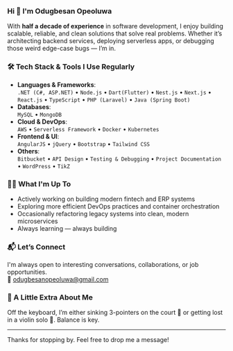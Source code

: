 ### Hi 👋 I'm Odugbesan Opeoluwa

With **half a decade of experience** in software development, I enjoy building scalable, reliable, and clean solutions that solve real problems. Whether it’s architecting backend services, deploying serverless apps, or debugging those weird edge-case bugs — I’m in.

### 🛠️ Tech Stack & Tools I Use Regularly

- **Languages & Frameworks**:  
  `.NET (C#, ASP.NET)` • `Node.js` • `Dart(Flutter)` • `Nest.js` • `Next.js` • `React.js` • `TypeScript` • `PHP (Laravel)` • `Java (Spring Boot)`  
- **Databases**:  
  `MySQL` • `MongoDB`  
- **Cloud & DevOps**:  
  `AWS` • `Serverless Framework` • `Docker` • `Kubernetes`  
- **Frontend & UI**:  
  `AngularJS` • `jQuery` • `Bootstrap` • `Tailwind CSS`    
- **Others**:  
  `Bitbucket` • `API Design` • `Testing & Debugging` • `Project Documentation` • `WordPress` • `TikZ`

### 👨‍💻 What I'm Up To
- Actively working on building modern fintech and ERP systems  
- Exploring more efficient DevOps practices and container orchestration  
- Occasionally refactoring legacy systems into clean, modern microservices  
- Always learning — always building  

### 📬 Let’s Connect
I'm always open to interesting conversations, collaborations, or job opportunities.  
📧 odugbesanopeoluwa@gmail.com  

### 🎻 A Little Extra About Me
Off the keyboard, I’m either sinking 3-pointers on the court 🏀 or getting lost in a violin solo 🎻. Balance is key.

---

Thanks for stopping by. Feel free to drop me a message!
